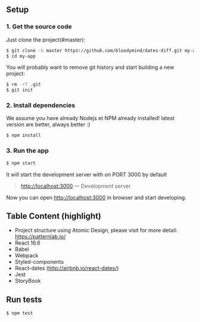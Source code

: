 ## Setup

### 1. Get the source code

Just clone the project(#master):

```sh
$ git clone -b master https://github.com/bloodymind/dates-diff.git my-app
$ cd my-app
```

You will probably want to remove git history and start building a new project:

```sh
$ rm -rf .git
$ git init
```

### 2. Install dependencies

We assume you have already Nodejs et NPM already installed! latest version are better, always better :)

```sh
$ npm install
```

### 3. Run the app

```sh
$ npm start
```

It will start the development server with on PORT 3000 by default

> [http://localhost:3000](http://localhost:3000) — Development server<br>

Now you can open [http://localhost:3000](http://localhost:3000) in browser and start developing.

## Table Content (highlight)

- Project structure using Atomic Design, please visit for more detail: https://patternlab.io/
- React 16.6
- Babel
- Webpack
- Styled-components
- React-dates (http://airbnb.io/react-dates/)
- Jest
- StoryBook

## Run tests

```sh
$ npm test
```

